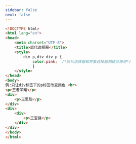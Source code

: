 ```yaml
---
sidebar: false
next: false
---
```

<BlogInfo/>






```html
<!DOCTYPE html>
<html lang="en">
<head>
    <meta charset="UTF-8">
    <title>后代选择器</title>
    <style>
        div p,div div p {
            color:pink;  /*后代选择器和并集选择器相结合使用*/
            }
    </style>
</head>
<body>
例:只让div标签下的p标签改变颜色 <br>
<p>王者荣耀</p>
<div>
    <p>王思聪</p>
</div>
<div>
    <div>
        <p>王宝强</p>
    </div>
</div>
</body>
</html>
```






<ActionBox />
        
<style>#top-box {margin-top:0.5rem!important;}</style>